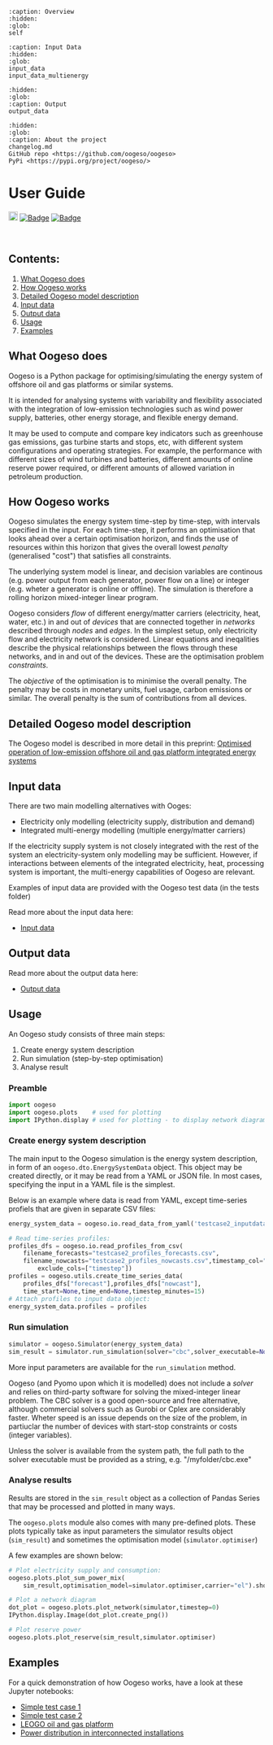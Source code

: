 ```{toctree}
:caption: Overview
:hidden:
:glob:
self

```

```{toctree}
:caption: Input Data
:hidden:
:glob:
input_data
input_data_multienergy
```

```{toctree}
:hidden:
:glob:
:caption: Output
output_data
```

```{toctree}
:hidden:
:glob:
:caption: About the project
changelog.md
GitHub repo <https://github.com/oogeso/oogeso>
PyPi <https://pypi.org/project/oogeso/>
```

# User Guide
<p>
<a href="https://badge.fury.io/gh/oogeso%2Foogeso"><img src="https://badge.fury.io/gh/oogeso%2Foogeso.svg" alt="GitHub version" height="18"></a>
<a href="https://github.com/oogeso/oogeso/actions/workflows/build.yml?query=workflow%3ACI"><img src="https://img.shields.io/github/workflow/status/oogeso/oogeso/CI" alt="Badge"></a>
<a href="https://www.python.org/"><img src="https://img.shields.io/badge/python-3.7%20%7C%203.8%20%7C%203.9%20%7C%203.10-blue.svg" alt="Badge"></a>
</p>
<br/>

## Contents:
1. [What Oogeso does](#what-oogeso-does)
4. [How Oogeso works](#how-oogeso-works)
2. [Detailed Oogeso model description](#detailed-oogeso-model-description)
1. [Input data](#input-data)
1. [Output data](#output-data)
1. [Usage](#usage)
3. [Examples](#examples)

## What Oogeso does
Oogeso is a Python package for optimising/simulating the energy system of offshore oil and gas platforms or similar systems.

It is intended for analysing systems with variability and flexibility associated with the integration of low-emission technologies such as wind power supply, batteries, other energy storage, and flexible energy demand.

It may be used to compute and compare key indicators such as greenhouse gas emissions, gas turbine starts and stops, etc, with different system configurations and operating strategies. For example, the performance with different sizes of wind turbines and batteries, different amounts of online reserve power required, or different amounts of allowed variation in petroleum production.


## How Oogeso works
Oogeso simulates the energy system time-step by time-step, with intervals specified in the input. For each time-step, it performs an optimisation that looks ahead over a certain optimisation horizon, and finds the use of resources within this horizon that gives the overall lowest *penalty* (generalised "cost") that satisfies all constraints.

The underlying system model is linear, and decision variables are continous (e.g. power output from each generator, power flow on a line) or integer (e.g. wheter a generator is online or offline). 
The simulation is therefore a rolling horizon mixed-integer linear program. 

Oogeso considers *flow* of different energy/matter carriers (electricity, heat, water, etc.) in and out of *devices* that are connected together in *networks* described through *nodes* and *edges*. 
In the simplest setup, only electricity flow and electricity network is considered.
Linear equations and ineqalities describe the physical relationships between the flows through these networks, and in and out of the devices. These are the optimisation problem *constraints*.

The *objective* of the optimisation is to minimise the overall penalty. The penalty may be costs in monetary units, fuel usage, carbon emissions or similar. The overall penalty is the sum of contributions from all devices.

## Detailed Oogeso model description

The Oogeso model is described in more detail in this preprint: <a href="https://arxiv.org/pdf/2202.05072.pdf" >Optimised operation of low-emission offshore oil and gas platform integrated energy systems</a>


## Input data

There are two main modelling alternatives with Ooges:
* Electricity only modelling (electricity supply, distribution and demand)
* Integrated multi-energy modelling (multiple energy/matter carriers)

If the electricity supply system is not closely integrated with the rest of the system an electricity-system only modelling may be sufficient. 
However, if interactions between elements of the integrated electricity, heat, processing system is important, the multi-energy capabilities of Oogeso are relevant.

Examples of input data are provided with the Oogeso test data (in the tests folder)

Read more about the input data here:
* [Input data](input_data.md)

## Output data
Read more about the output data here:
* [Output data](output_data.md)

## Usage
An Oogeso study consists of three main steps:
1. Create energy system description
2. Run simulation (step-by-step optimisation)
3. Analyse result


### Preamble

```python
import oogeso
import oogeso.plots    # used for plotting
import IPython.display # used for plotting - to display network diagram
```

### Create energy system description
The main input to the Oogeso simulation is the energy system description, in form of an `oogeso.dto.EnergySystemData` object. This object may be created directly, or it may be read from a YAML or JSON file. In most cases, specifying the input in a YAML file is the simplest.

Below is an example where data is read from YAML, except time-series profiels that are given in separate CSV files:

```python
energy_system_data = oogeso.io.read_data_from_yaml('testcase2_inputdata.yaml')

# Read time-series profiles:
profiles_dfs = oogeso.io.read_profiles_from_csv(
    filename_forecasts="testcase2_profiles_forecasts.csv",
    filename_nowcasts="testcase2_profiles_nowcasts.csv",timestamp_col="timestamp",
        exclude_cols=["timestep"])
profiles = oogeso.utils.create_time_series_data(
    profiles_dfs["forecast"],profiles_dfs["nowcast"],
    time_start=None,time_end=None,timestep_minutes=15)
# Attach profiles to input data object:
energy_system_data.profiles = profiles
```

### Run simulation

```python
simulator = oogeso.Simulator(energy_system_data)
sim_result = simulator.run_simulation(solver="cbc",solver_executable=None)
```
More input parameters are available for the `run_simulation` method.

Oogeso (and Pyomo upon which it is modelled) does not include a *solver* and relies on third-party software for solving the mixed-integer linear problem. The CBC solver is a good open-source and free alternative, although commercial solvers such as Gurobi or Cplex are considerably faster. Wheter speed is an issue depends on the size of the problem, in partiuclar the number of devices with start-stop constraints or costs (integer variables).

Unless the solver is available from the system path, the full path to the solver executable must be provided as a string, e.g. "/myfolder/cbc.exe"

### Analyse results

Results are stored in the `sim_result` object as a collection of Pandas Series that may be processed and plotted in many ways.

The `oogeso.plots` module also comes with many pre-defined plots. These plots typically take as input parameters the simulator results object (`sim_result`) and sometimes the optimisation model (`simulator.optimiser`)

A few examples are shown below:

```python
# Plot electricity supply and consumption:
oogeso.plots.plot_sum_power_mix(
    sim_result,optimisation_model=simulator.optimiser,carrier="el").show()

# Plot a network diagram
dot_plot = oogeso.plots.plot_network(simulator,timestep=0)
IPython.display.Image(dot_plot.create_png())

# Plot reserve power
oogeso.plots.plot_reserve(sim_result,simulator.optimiser)

```


## Examples
For a quick demonstration of how Oogeso works, have a look at these
Jupyter notebooks:


* [Simple test case 1](https://github.com/oogeso/oogeso/blob/master/examples/test_case1.ipynb)
* [Simple test case 2](https://github.com/oogeso/oogeso/blob/master/examples/test_case2.ipynb)
* [LEOGO oil and gas platform](https://github.com/oogeso/oogeso/blob/master/examples/leogo_reference_platform.ipynb)
* [Power distribution in interconnected installations](https://github.com/oogeso/oogeso/blob/master/examples/example_P1_powerdistribution.ipynb)


